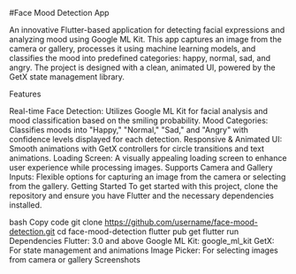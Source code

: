#Face Mood Detection App

An innovative Flutter-based application for detecting facial expressions and analyzing mood using Google ML Kit. This app captures an image from the camera or gallery, processes it using machine learning models, and classifies the mood into predefined categories: happy, normal, sad, and angry. The project is designed with a clean, animated UI, powered by the GetX state management library.

Features

Real-time Face Detection: Utilizes Google ML Kit for facial analysis and mood classification based on the smiling probability.
Mood Categories: Classifies moods into "Happy," "Normal," "Sad," and "Angry" with confidence levels displayed for each detection.
Responsive & Animated UI: Smooth animations with GetX controllers for circle transitions and text animations.
Loading Screen: A visually appealing loading screen to enhance user experience while processing images.
Supports Camera and Gallery Inputs: Flexible options for capturing an image from the camera or selecting from the gallery.
Getting Started
To get started with this project, clone the repository and ensure you have Flutter and the necessary dependencies installed.

bash
Copy code
git clone https://github.com/username/face-mood-detection.git
cd face-mood-detection
flutter pub get
flutter run
Dependencies
Flutter: 3.0 and above
Google ML Kit: google_ml_kit
GetX: For state management and animations
Image Picker: For selecting images from camera or gallery
Screenshots
